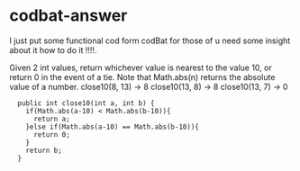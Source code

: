 # codbat-answer
I just put some functional cod form codBat for those of u need some insight about it how to do it !!!!.

Given 2 int values, return whichever value is nearest to the value 10, or return 0 in the event of a tie. Note that Math.abs(n) returns the absolute value of a number.
close10(8, 13) → 8
close10(13, 8) → 8
close10(13, 7) → 0

      public int close10(int a, int b) {
        if(Math.abs(a-10) < Math.abs(b-10)){
          return a;
        }else if(Math.abs(a-10) == Math.abs(b-10)){
          return 0;
        }
        return b;
      }
